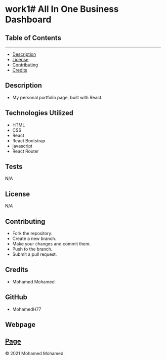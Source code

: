 # work1# All In One Business Dashboard 

## Table of Contents

---

- [Description](#description)
- [License](#license)
- [Contributing](#contributing)
- [Credits](#credits)

## Description

- My personal portfolio page, built with React.


## Technologies Utilized

- HTML
- CSS 
- React
- React Bootstrap
- javascript
- React Router



## Tests

N/A


## License
N/A
## Contributing

 - Fork the repository.
 - Create a new branch.
 - Make your changes and commit them.
 - Push to the branch.
 - Submit a pull request.

## Credits
- Mohamed Mohamed
## GitHub
- MohamedH77

## Webpage
[Page]()
---
© 2021 Mohamed Mohamed.
